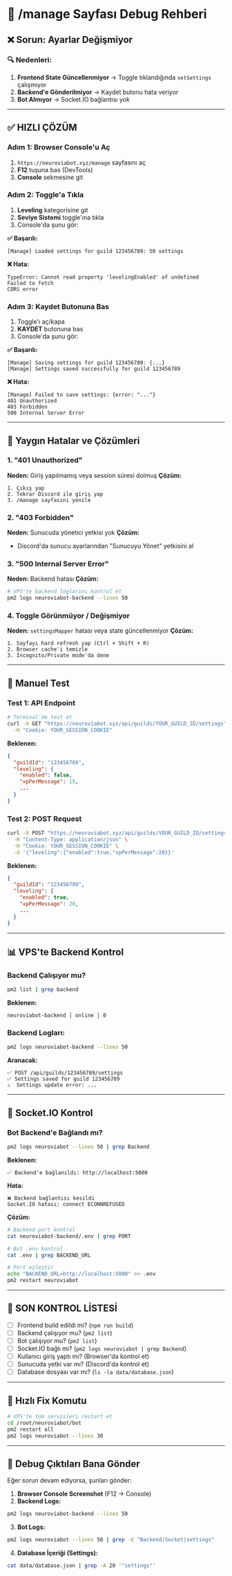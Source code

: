 # 🔧 /manage Sayfası Debug Rehberi

## ❌ Sorun: Ayarlar Değişmiyor

### 🔍 Nedenleri:

1. **Frontend State Güncellenmiyor** → Toggle tıklandığında `setSettings` çalışmıyor
2. **Backend'e Gönderilmiyor** → Kaydet butonu hata veriyor
3. **Bot Almıyor** → Socket.IO bağlantısı yok

---

## ✅ HIZLI ÇÖZÜM

### **Adım 1: Browser Console'u Aç**
1. `https://neuroviabot.xyz/manage` sayfasını aç
2. **F12** tuşuna bas (DevTools)
3. **Console** sekmesine git

### **Adım 2: Toggle'a Tıkla**
1. **Leveling** kategorisine git
2. **Seviye Sistemi** toggle'ına tıkla
3. Console'da şunu gör:

**✅ Başarılı:**
```
[Manage] Loaded settings for guild 123456789: 50 settings
```

**❌ Hata:**
```
TypeError: Cannot read property 'levelingEnabled' of undefined
Failed to fetch
CORS error
```

### **Adım 3: Kaydet Butonuna Bas**
1. Toggle'ı aç/kapa
2. **KAYDET** butonuna bas
3. Console'da şunu gör:

**✅ Başarılı:**
```
[Manage] Saving settings for guild 123456789: {...}
[Manage] Settings saved successfully for guild 123456789
```

**❌ Hata:**
```
[Manage] Failed to save settings: {error: "..."}
401 Unauthorized
403 Forbidden
500 Internal Server Error
```

---

## 🐛 Yaygın Hatalar ve Çözümleri

### **1. "401 Unauthorized"**
**Neden:** Giriş yapılmamış veya session süresi dolmuş
**Çözüm:**
```
1. Çıkış yap
2. Tekrar Discord ile giriş yap
3. /manage sayfasını yenile
```

### **2. "403 Forbidden"**
**Neden:** Sunucuda yönetici yetkisi yok
**Çözüm:**
- Discord'da sunucu ayarlarından "Sunucuyu Yönet" yetkisini al

### **3. "500 Internal Server Error"**
**Neden:** Backend hatası
**Çözüm:**
```bash
# VPS'te backend loglarını kontrol et
pm2 logs neuroviabot-backend --lines 50
```

### **4. Toggle Görünmüyor / Değişmiyor**
**Neden:** `settingsMapper` hatası veya state güncellenmiyor
**Çözüm:**
```
1. Sayfayı hard refresh yap (Ctrl + Shift + R)
2. Browser cache'i temizle
3. Incognito/Private mode'da dene
```

---

## 🧪 Manuel Test

### **Test 1: API Endpoint**
```bash
# Terminal'de test et
curl -X GET "https://neuroviabot.xyz/api/guilds/YOUR_GUILD_ID/settings" \
  -H "Cookie: YOUR_SESSION_COOKIE"
```

**Beklenen:**
```json
{
  "guildId": "123456789",
  "leveling": {
    "enabled": false,
    "xpPerMessage": 15,
    ...
  }
}
```

### **Test 2: POST Request**
```bash
curl -X POST "https://neuroviabot.xyz/api/guilds/YOUR_GUILD_ID/settings" \
  -H "Content-Type: application/json" \
  -H "Cookie: YOUR_SESSION_COOKIE" \
  -d '{"leveling":{"enabled":true,"xpPerMessage":20}}'
```

**Beklenen:**
```json
{
  "guildId": "123456789",
  "leveling": {
    "enabled": true,
    "xpPerMessage": 20,
    ...
  }
}
```

---

## 📊 VPS'te Backend Kontrol

### **Backend Çalışıyor mu?**
```bash
pm2 list | grep backend
```

**Beklenen:**
```
neuroviabot-backend │ online │ 0
```

### **Backend Logları:**
```bash
pm2 logs neuroviabot-backend --lines 50
```

**Aranacak:**
```
✅ POST /api/guilds/123456789/settings
✅ Settings saved for guild 123456789
⚠️  Settings update error: ...
```

---

## 🔄 Socket.IO Kontrol

### **Bot Backend'e Bağlandı mı?**
```bash
pm2 logs neuroviabot --lines 50 | grep Backend
```

**Beklenen:**
```
✅ Backend'e bağlanıldı: http://localhost:5000
```

**Hata:**
```
❌ Backend bağlantısı kesildi
Socket.IO hatası: connect ECONNREFUSED
```

**Çözüm:**
```bash
# Backend port kontrol
cat neuroviabot-backend/.env | grep PORT

# Bot .env kontrol
cat .env | grep BACKEND_URL

# Port eşleştir
echo "BACKEND_URL=http://localhost:5000" >> .env
pm2 restart neuroviabot
```

---

## 🎯 SON KONTROL LİSTESİ

- [ ] Frontend build edildi mi? (`npm run build`)
- [ ] Backend çalışıyor mu? (`pm2 list`)
- [ ] Bot çalışıyor mu? (`pm2 list`)
- [ ] Socket.IO bağlı mı? (`pm2 logs neuroviabot | grep Backend`)
- [ ] Kullanıcı giriş yaptı mı? (Browser'da kontrol et)
- [ ] Sunucuda yetki var mı? (Discord'da kontrol et)
- [ ] Database dosyası var mı? (`ls -la data/database.json`)

---

## 🚀 Hızlı Fix Komutu

```bash
# VPS'te tüm servisleri restart et
cd /root/neuroviabot/bot
pm2 restart all
pm2 logs neuroviabot --lines 30
```

---

## 📝 Debug Çıktıları Bana Gönder

Eğer sorun devam ediyorsa, şunları gönder:

1. **Browser Console Screenshot** (F12 → Console)
2. **Backend Logs:**
```bash
pm2 logs neuroviabot-backend --lines 50
```

3. **Bot Logs:**
```bash
pm2 logs neuroviabot --lines 50 | grep -E "Backend|Socket|settings"
```

4. **Database İçeriği (Settings):**
```bash
cat data/database.json | grep -A 20 '"settings"'
```

